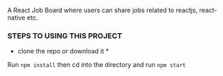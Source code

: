 A React Job Board where users can share jobs related to reactjs, react-native etc. 


### STEPS TO USING THIS PROJECT

* clone the repo or download it *

Run `npm install`
then cd into the directory and run `npm start`
